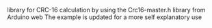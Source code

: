 library for CRC-16 calculation by using the Crc16-master.h library from Arduino web
The example is updated for a more self explanatory use
